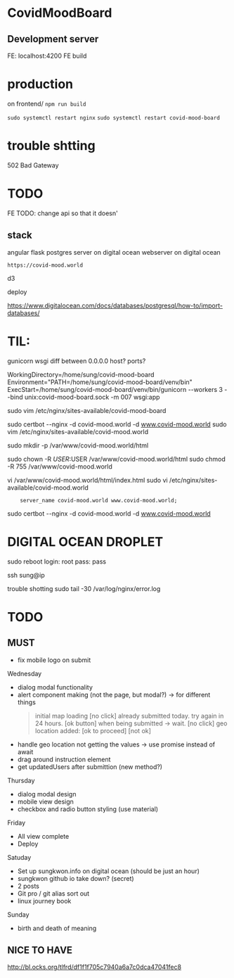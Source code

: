 # CovidMoodBoard

## Development server

FE: localhost:4200
FE build

# production

on frontend/
`npm run build`

`sudo systemctl restart nginx`
`sudo systemctl restart covid-mood-board`

# trouble shtting

502 Bad Gateway

# TODO

FE TODO: change api so that it doesn'

## stack

angular
flask
postgres server on digital ocean
webserver on digital ocean

`https://covid-mood.world`

d3

<!-- http://bl.ocks.org/tlfrd/df1f1f705c7940a6a7c0dca47041fec8 -->

deploy

<!-- https://www.digitalocean.com/community/questions/how-to-use-the-postgresql-droplet-with-nodejs -->

https://www.digitalocean.com/docs/databases/postgresql/how-to/import-databases/

# TIL:

gunicorn wsgi
diff between 0.0.0.0 host?
ports?

WorkingDirectory=/home/sung/covid-mood-board
Environment="PATH=/home/sung/covid-mood-board/venv/bin"
ExecStart=/home/sung/covid-mood-board/venv/bin/gunicorn --workers 3 --bind unix:covid-mood-board.sock -m 007 wsgi:app

sudo vim /etc/nginx/sites-available/covid-mood-board

sudo certbot --nginx -d covid-mood.world -d www.covid-mood.world
sudo vim /etc/nginx/sites-available/covid-mood.world

sudo mkdir -p /var/www/covid-mood.world/html

sudo chown -R $USER:$USER /var/www/covid-mood.world/html
sudo chmod -R 755 /var/www/covid-mood.world

vi /var/www/covid-mood.world/html/index.html
sudo vi /etc/nginx/sites-available/covid-mood.world

        server_name covid-mood.world www.covid-mood.world;

sudo certbot --nginx -d covid-mood.world -d www.covid-mood.world

# DIGITAL OCEAN DROPLET

sudo reboot
login: root
pass: pass

ssh sung@ip

trouble shotting
sudo tail -30 /var/log/nginx/error.log

# TODO

## MUST

- fix mobile logo on submit

Wednesday

- dialog modal functionality
- alert component making (not the page, but modal?) -> for different things
  > initial map loading [no click]
  > already submitted today. try again in 24 hours. [ok button]
  > when being submitted -> wait. [no click]
  > geo location added: [ok to proceed] [not ok]
- handle geo location not getting the values -> use promise instead of await
- drag around instruction element
- get updatedUsers after submittion (new method?)

Thursday

- dialog modal design
- mobile view design
- checkbox and radio button styling (use material)

Friday

- All view complete
- Deploy

Satuday

- Set up sungkwon.info on digital ocean (should be just an hour)
- sungkwon github io take down? (secret)
- 2 posts
- Git pro / git alias sort out
- linux journey book

Sunday

- birth and death of meaning

## NICE TO HAVE

http://bl.ocks.org/tlfrd/df1f1f705c7940a6a7c0dca47041fec8

